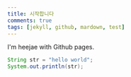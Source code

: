 ```yaml
---
title: 시작합니다
comments: true
tags: [jekyll, github, mardown, test]
---
```


I'm heejae with Github pages.

```java
String str = "hello world";
System.out.println(str);
```
